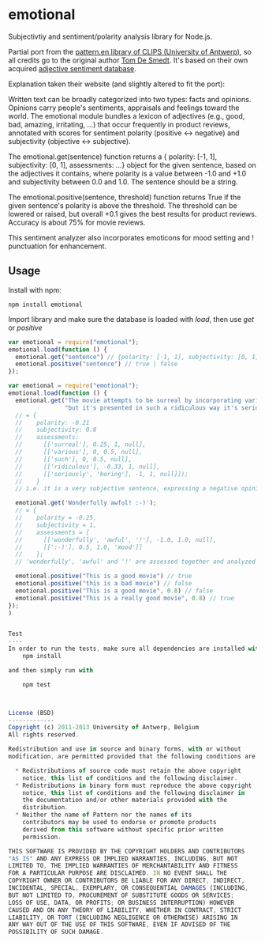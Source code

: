 emotional
=========

Subjectivtiy and sentiment/polarity analysis library for Node.js.

Partial port from the [pattern.en library of CLIPS (University of Antwerp)](http://www.clips.ua.ac.be/pages/pattern-en), so all credits go to the original author [Tom De Smedt](http://organisms.be). It's based on their own acquired [adjective sentiment database](https://github.com/ticup/emotional/blob/master/en/en-sentiment.xml).

Explanation taken their website (and slightly altered to fit the port):



Written text can be broadly categorized into two types: facts and opinions. Opinions carry people's sentiments, appraisals and feelings toward the world. The emotional module bundles a lexicon of adjectives (e.g., good, bad, amazing, irritating, ...) that occur frequently in product reviews, annotated with scores for sentiment polarity (positive ↔ negative) and subjectivity (objective ↔ subjective). 

The emotional.get(sentence) function returns a { polarity: [-1, 1], subjectivity: [0, 1], assessments: ...} object for the given sentence, based on the adjectives it contains, where polarity is a value between -1.0 and +1.0 and subjectivity between 0.0 and 1.0. The sentence should be a string.

The emotional.positive(sentence, threshold) function returns True if the given sentence's polarity is above the threshold. The threshold can be lowered or raised, but overall +0.1 gives the best results for product reviews. Accuracy is about 75% for movie reviews.


This sentiment analyzer also incorporates emoticons for mood setting and ! punctuation for enhancement.


Usage
-----

Install with npm:

    npm install emotional

Import library and make sure the database is loaded with *load*, then use *get* or *positive*

```javascript
var emotional = require("emotional");
emotional.load(function () {
  emotional.get("sentence") // {polarity: [-1, 1], subjectivity: [0, 1], assessments: [assesment]};
  emotional.positive("sentence") // true | false
});
```

```javascript
var emotional = require("emotional");
emotional.load(function () {
  emotional.get("The movie attempts to be surreal by incorporating various time paradoxes,
                "but it's presented in such a ridiculous way it's seriously boring."")
  // = {
  //    polarity: -0.21
  //    subjectivity: 0.8
  //    assessments:
  //      [['surreal'], 0.25, 1, null],
  //      [['various'], 0, 0.5, null],
  //      [['such'], 0, 0.5, null],
  //      [['ridiculous'], -0.33, 1, null],
  //      [['seriously', 'boring'], -1, 1, null]]);
  //    }
  // i.e. it is a very subjective sentence, expressing a negative opinion.

  emotional.get('Wonderfully awful! :-)');
  // = {
  //    polarity = -0.25,
  //    subjectivity = 1,
  //    assessments = [
  //      [['wonderfully', 'awful', '!'], -1.0, 1.0, null],
  //      [[':-)'], 0.5, 1.0, 'mood']]
  //    };
  // 'wonderfully', 'awful' and '!' are assessed together and analyzed as very subjective and negative

  emotional.positive("This is a good movie") // true
  emotional.positive("this is a bad movie") // false
  emotional.positive("This is a good movie", 0.8) // false
  emotional.positive("This is a really good movie", 0.8) // true
});
) 


Test
----
In order to run the tests, make sure all dependencies are installed with
    npm install

and then simply run with

    npm test



License (BSD)
-------------
Copyright (c) 2011-2013 University of Antwerp, Belgium
All rights reserved.

Redistribution and use in source and binary forms, with or without
modification, are permitted provided that the following conditions are met:

  * Redistributions of source code must retain the above copyright
    notice, this list of conditions and the following disclaimer.
  * Redistributions in binary form must reproduce the above copyright 
    notice, this list of conditions and the following disclaimer in
    the documentation and/or other materials provided with the
    distribution.
  * Neither the name of Pattern nor the names of its
    contributors may be used to endorse or promote products
    derived from this software without specific prior written
    permission.

THIS SOFTWARE IS PROVIDED BY THE COPYRIGHT HOLDERS AND CONTRIBUTORS
"AS IS" AND ANY EXPRESS OR IMPLIED WARRANTIES, INCLUDING, BUT NOT
LIMITED TO, THE IMPLIED WARRANTIES OF MERCHANTABILITY AND FITNESS
FOR A PARTICULAR PURPOSE ARE DISCLAIMED. IN NO EVENT SHALL THE
COPYRIGHT OWNER OR CONTRIBUTORS BE LIABLE FOR ANY DIRECT, INDIRECT,
INCIDENTAL, SPECIAL, EXEMPLARY, OR CONSEQUENTIAL DAMAGES (INCLUDING,
BUT NOT LIMITED TO, PROCUREMENT OF SUBSTITUTE GOODS OR SERVICES;
LOSS OF USE, DATA, OR PROFITS; OR BUSINESS INTERRUPTION) HOWEVER
CAUSED AND ON ANY THEORY OF LIABILITY, WHETHER IN CONTRACT, STRICT
LIABILITY, OR TORT (INCLUDING NEGLIGENCE OR OTHERWISE) ARISING IN
ANY WAY OUT OF THE USE OF THIS SOFTWARE, EVEN IF ADVISED OF THE
POSSIBILITY OF SUCH DAMAGE.
